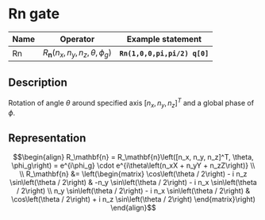 # Rn gate

| Name | Operator                                      | Example statement            |
|------|-----------------------------------------------|------------------------------|
| Rn   | $R_\mathbf{n}(n_x, n_y, n_z, \theta, \phi_g)$ | **`Rn(1,0,0,pi,pi/2) q[0]`** |

## Description

Rotation of angle $\theta$ around specified axis $[n_x, n_y, n_z]^T$ and a global phase of $\phi$.

## Representation

$$\begin{align}
R_\mathbf{n} = R_\mathbf{n}\left([n_x, n_y, n_z]^T, \theta, \phi_g\right) = e^{i\phi_g} \cdot e^{i\theta\left(n_xX + n_yY + n_zZ\right)} \\
\\
R_\mathbf{n} &= \left(\begin{matrix}
\cos\left(\theta / 2\right) - i n_z \sin\left(\theta / 2\right) & -n_y \sin\left(\theta / 2\right) - i n_x \sin\left(\theta / 2\right) \\
n_y \sin\left(\theta / 2\right) - i n_x \sin\left(\theta / 2\right) &  \cos\left(\theta / 2\right) + i n_z \sin\left(\theta / 2\right)
\end{matrix}\right)
\end{align}$$
